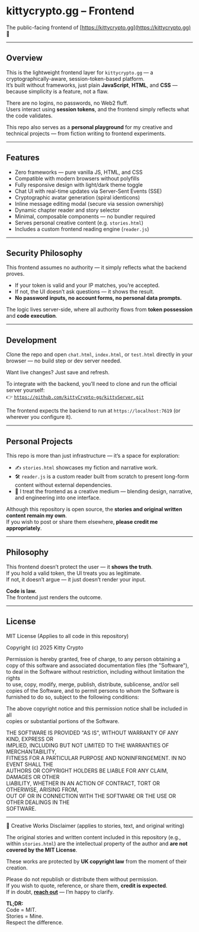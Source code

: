 # kittycrypto.gg – Frontend

The public-facing frontend of [https://kittycrypto.gg](https://kittycrypto.gg) 🐾

---

## Overview

This is the lightweight frontend layer for `kittycrypto.gg` — a cryptographically-aware, session-token-based platform.  
It’s built without frameworks, just plain **JavaScript**, **HTML**, and **CSS** — because simplicity is a feature, not a flaw.

There are no logins, no passwords, no Web2 fluff.  
Users interact using **session tokens**, and the frontend simply reflects what the code validates.

This repo also serves as a **personal playground** for my creative and technical projects — from fiction writing to frontend experiments.

---

## Features

- Zero frameworks — pure vanilla JS, HTML, and CSS
- Compatible with modern browsers without polyfills
- Fully responsive design with light/dark theme toggle
- Chat UI with real-time updates via Server-Sent Events (SSE)
- Cryptographic avatar generation (spiral identicons)
- Inline message editing modal (secure via session ownership)
- Dynamic chapter reader and story selector
- Minimal, composable components — no bundler required
- Serves personal creative content (e.g. `stories.html`)
- Includes a custom frontend reading engine (`reader.js`)

---

## Security Philosophy

This frontend assumes no authority — it simply reflects what the backend proves.

- If your token is valid and your IP matches, you’re accepted.
- If not, the UI doesn’t ask questions — it shows the result.
- **No password inputs, no account forms, no personal data prompts.**

The logic lives server-side, where all authority flows from **token possession** and **code execution**.

---

## Development

Clone the repo and open `chat.html`, `index.html`, or `test.html` directly in your browser — no build step or dev server needed.

Want live changes? Just save and refresh.

To integrate with the backend, you’ll need to clone and run the official server yourself:  
👉 [`https://github.com/kittyCrypto-gg/kittyServer.git`](https://github.com/kittyCrypto-gg/kittyServer.git)

The frontend expects the backend to run at `https://localhost:7619` (or wherever you configure it).

---

## Personal Projects

This repo is more than just infrastructure — it’s a space for exploration:

- ✍️ `stories.html` showcases my fiction and narrative work.
- 🛠️ `reader.js` is a custom reader built from scratch to present long-form content without external dependencies.
- 🎨 I treat the frontend as a creative medium — blending design, narrative, and engineering into one interface.

Although this repository is open source, the **stories and original written content remain my own**.  
If you wish to post or share them elsewhere, **please credit me appropriately**.

---

## Philosophy

This frontend doesn’t protect the user — it **shows the truth**.  
If you hold a valid token, the UI treats you as legitimate.  
If not, it doesn’t argue — it just doesn’t render your input.

**Code is law.**  
The frontend just renders the outcome.

---

## License

MIT License (Applies to all code in this repository)

Copyright (c) 2025 Kitty Crypto

Permission is hereby granted, free of charge, to any person obtaining a copy
of this software and associated documentation files (the "Software"), to deal
in the Software without restriction, including without limitation the rights  
to use, copy, modify, merge, publish, distribute, sublicense, and/or sell  
copies of the Software, and to permit persons to whom the Software is  
furnished to do so, subject to the following conditions:

The above copyright notice and this permission notice shall be included in all  
copies or substantial portions of the Software.

THE SOFTWARE IS PROVIDED "AS IS", WITHOUT WARRANTY OF ANY KIND, EXPRESS OR  
IMPLIED, INCLUDING BUT NOT LIMITED TO THE WARRANTIES OF MERCHANTABILITY,  
FITNESS FOR A PARTICULAR PURPOSE AND NONINFRINGEMENT. IN NO EVENT SHALL THE  
AUTHORS OR COPYRIGHT HOLDERS BE LIABLE FOR ANY CLAIM, DAMAGES OR OTHER  
LIABILITY, WHETHER IN AN ACTION OF CONTRACT, TORT OR OTHERWISE, ARISING FROM,  
OUT OF OR IN CONNECTION WITH THE SOFTWARE OR THE USE OR OTHER DEALINGS IN THE  
SOFTWARE.

---

📖 Creative Works Disclaimer (applies to stories, text, and original writing)

The original stories and written content included in this repository (e.g., within `stories.html`) are the intellectual property of the author and **are not covered by the MIT License**.

These works are protected by **UK copyright law** from the moment of their creation.

Please do not republish or distribute them without permission.  
If you wish to quote, reference, or share them, **credit is expected**.  
If in doubt, **[reach out](mailto:kitty@kittycrypto.gg)** — I’m happy to clarify.

**TL;DR:**  
Code = MIT.  
Stories = Mine.  
Respect the difference.